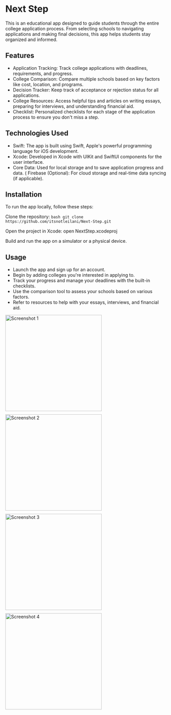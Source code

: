 # Next Step

This is an educational app designed to guide students through the entire college application process. From selecting schools to navigating applications and making final decisions, this app helps students stay organized and informed.

## Features 

* Application Tracking: Track college applications with deadlines, requirements, and progress.
* College Comparison: Compare multiple schools based on key factors like cost, location, and programs.
* Decision Tracker: Keep track of acceptance or rejection status for all applications.
* College Resources: Access helpful tips and articles on writing essays, preparing for interviews, and understanding financial aid.
* Checklist: Personalized checklists for each stage of the application process to ensure you don't miss a step.

## Technologies Used 

* Swift: The app is built using Swift, Apple's powerful programming language for iOS development.
* Xcode: Developed in Xcode with UIKit and SwiftUI components for the user interface.
* Core Data: Used for local storage and to save application progress and data.
( Firebase (Optional): For cloud storage and real-time data syncing (if applicable).

## Installation 

To run the app locally, follow these steps:

Clone the repository:
``bash
git clone https://github.com/itsnotleilani/Next-Step.git
``

Open the project in Xcode: open NextStep.xcodeproj

Build and run the app on a simulator or a physical device.

## Usage 

* Launch the app and sign up for an account.
* Begin by adding colleges you're interested in applying to.
* Track your progress and manage your deadlines with the built-in checklists.
* Use the comparison tool to assess your schools based on various factors.
* Refer to resources to help with your essays, interviews, and financial aid.

<div style="display: flex; gap: 10px; flex-wrap: wrap;">
  <img src="https://github.com/user-attachments/assets/94dec4dc-86a5-4672-a43e-94983e5d6535" alt="Screenshot 1" width="300" />
  
  <img src="https://github.com/user-attachments/assets/9d59362c-47ef-43b7-9a81-27cfb9c862b6" alt="Screenshot 2" width="300" />
  
  <img src="https://github.com/user-attachments/assets/87033af6-9ff1-47f7-a9d1-9217e9ae7f3e" alt="Screenshot 3" width="300" />
  
  <img src="https://github.com/user-attachments/assets/355e6d12-80c5-4594-a98d-6e715184bf75" alt="Screenshot 4" width="300" />
</div>
